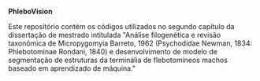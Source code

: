 **PhleboVision**

Este repositório contém os códigos utilizados no segundo capítulo da dissertação de mestrado intitulada "Análise filogenética e revisão taxonômica de Micropygomyia Barreto, 1962 (Psychodidae Newman, 1834: Phlebotominae Rondani, 1840) e desenvolvimento de modelo de segmentação de estruturas da terminália de flebotomíneos machos baseado em aprendizado de máquina."
